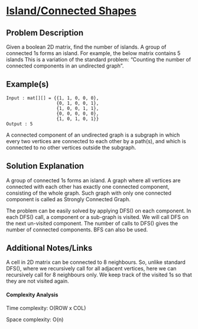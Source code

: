 # [Island/Connected Shapes](https://www.geeksforgeeks.org/find-number-of-islands/)

## Problem Description
Given a boolean 2D matrix, find the number of islands. A group of connected 1s forms an island. For example, the below matrix contains 5 islands
This is a variation of the standard problem: “Counting the number of connected components in an undirected graph”.

## Example(s)
```
Input : mat[][] = {{1, 1, 0, 0, 0},
                   {0, 1, 0, 0, 1},
                   {1, 0, 0, 1, 1},
                   {0, 0, 0, 0, 0},
                   {1, 0, 1, 0, 1}}
Output : 5
```
A connected component of an undirected graph is a subgraph in which every two vertices are connected to each other by a path(s), and which is connected to no other vertices outside the subgraph.

## Solution Explanation
A group of connected 1s forms an island. A graph where all vertices are connected with each other has exactly one connected component, consisting of the whole graph. Such graph with only one connected component is called as Strongly Connected Graph.

The problem can be easily solved by applying DFS() on each component. In each DFS() call, a component or a sub-graph is visited. We will call DFS on the next un-visited component. The number of calls to DFS() gives the number of connected components. BFS can also be used.


## Additional Notes/Links
A cell in 2D matrix can be connected to 8 neighbours. So, unlike standard DFS(), where we recursively call for all adjacent vertices, here we can recursively call for 8 neighbours only. We keep track of the visited 1s so that they are not visited again.

#### Complexity Analysis

Time complexity: O(ROW x COL)

Space complexity: O(n)
